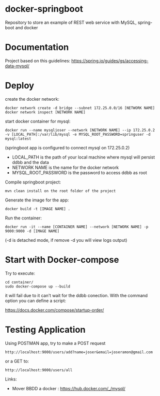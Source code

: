 # docker-springboot
Repository to store an example of REST web service with MySQL, spring-boot and docker

# Documentation
Project based on this guidelines: https://spring.io/guides/gs/accessing-data-mysql/

# Deploy

create the docker network:

    docker network create -d bridge --subnet 172.25.0.0/16 [NETWORK NAME] 
    docker network inspect [NETWORK NAME] 

start docker container for mysql:

    docker run --name mysqljoser --network [NETWORK NAME] --ip 172.25.0.2 -v [LOCAL_PATH]:/var/lib/mysql -e MYSQL_ROOT_PASSWORD=springuser -d mysql:latest

(springboot app is configured to connect mysql on 172.25.0.2)

- LOCAL_PATH is the path of your local machine where mysql will persist ddbb and the data
- NETWORK NAME is the name for the docker network
- MYSQL_ROOT_PASSWORD is the password to access ddbb as root

Compile springboot project:

    mvn clean install on the root folder of the project

Generate the image for the app:

    docker build -t [IMAGE NAME] . 

Run the container:

    docker run -it --name [CONTAINER NAME] --network [NETWORK NAME] -p 9000:9000 -d [IMAGE NAME]

(-d is detached mode, if remove -d you will view logs output)

# Start with Docker-compose

Try to execute:

    cd container/
    sudo docker-compose up --build 

it will fail due to it can't wait for the ddbb conection. With the command option you can define a script:

https://docs.docker.com/compose/startup-order/



# Testing Application

Using POSTMAN app, try to make a POST request 

    http://localhost:9000/users/add?name=joser&email=joseramon@gmail.com

or a GET to:

    http://localhost:9000/users/all


Links: 
- Mover BBDD a docker : https://hub.docker.com/_/mysql/
